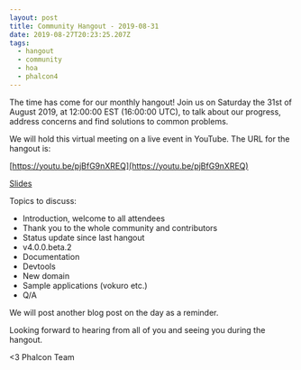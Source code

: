 ```yaml
---
layout: post
title: Community Hangout - 2019-08-31
date: 2019-08-27T20:23:25.207Z
tags:
  - hangout
  - community
  - hoa
  - phalcon4
---
```

The time has come for our monthly hangout! Join us on Saturday the 31st of August 2019, at 12:00:00 EST (16:00:00 UTC), to talk about our progress, address concerns and find solutions to common problems.
<!--more-->
We will hold this virtual meeting on a live event in YouTube. The URL for the hangout is: 

[https://youtu.be/pjBfG9nXREQ](https://youtu.be/pjBfG9nXREQ)

[Slides](https://docs.google.com/presentation/d/1_bqYtIrb4srQvuBCPgMZeB-zXSZ2XyZeOazit5aJDns/edit?usp=sharing)

Topics to discuss:
- Introduction, welcome to all attendees
- Thank you to the whole community and contributors
- Status update since last hangout
- v4.0.0.beta.2
- Documentation
- Devtools
- New domain
- Sample applications (vokuro etc.)
- Q/A

We will post another blog post on the day as a reminder.

Looking forward to hearing from all of you and seeing you during the hangout. 

<3 Phalcon Team

